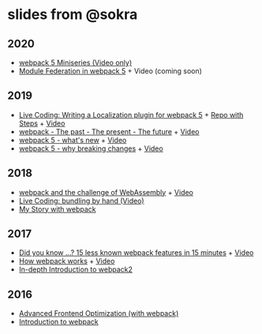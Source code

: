 # slides from @sokra

## 2020

* [webpack 5 Miniseries (Video only)](https://www.youtube.com/watch?v=3c-RFpaiUT8&list=PLyspMSh4XhLP-mqulUMcaqTbLo-ZJxSX5&index=34&t=0s)
* [Module Federation in webpack 5](https://github.com/sokra/slides/blob/master/content/ModuleFederationWebpack5.md) + Video (coming soon)

## 2019

* [Live Coding: Writing a Localization plugin for webpack 5](https://raw.githubusercontent.com/sokra/slides/master/data/Writing-a-Localization-plugin-for-webpack-5.pdf) + [Repo with Steps](https://github.com/sokra/localization-plugin-talk/commits/master) + [Video](https://www.youtube.com/watch?v=GDW9RpFSIeo)
* [webpack - The past - The present - The future](https://raw.githubusercontent.com/sokra/slides/master/data/webpack-past-present-future.pdf) + [Video](https://www.youtube.com/watch?v=0IjgzQa2Gms)
* [webpack 5 - what's new](https://raw.githubusercontent.com/sokra/slides/master/data/webpack-5-whats-new.pdf) + [Video](https://youtu.be/lEdttnhxT4o?t=4307)
* [webpack 5 - why breaking changes](https://raw.githubusercontent.com/sokra/slides/master/data/webpack-5-why-breaking-changes.pdf) + [Video](https://www.youtube.com/watch?v=p-MhcctQBlY)

## 2018

* [webpack and the challenge of WebAssembly](https://raw.githubusercontent.com/sokra/slides/master/data/webpack-wasm-challenge.pdf) + [Video](https://www.youtube.com/watch?v=k86Z_6_BJy0)
* [Live Coding: bundling by hand (Video)](https://www.youtube.com/watch?v=UNMkLHzofQI)
* [My Story with webpack](https://raw.githubusercontent.com/sokra/slides/master/data/MyWebpackStory.pdf)

## 2017

* [Did you know ...? 15 less known webpack features in 15 minutes](https://raw.githubusercontent.com/sokra/slides/master/data/15-less-know-webpack-features.pdf) + [Video](https://www.youtube.com/watch?v=2EaP3a6E4B0)
* [How webpack works](https://raw.githubusercontent.com/sokra/slides/master/data/how-webpack-works.pdf) + [Video](https://www.youtube.com/watch?v=CA-upQKYjYc)
* [In-depth Introduction to webpack2](http://sokra.github.io/slides/webpack2/)

## 2016

* [Advanced Frontend Optimization (with webpack)](http://sokra.github.io/slides/frontend-optimize/)
* [Introduction to webpack](http://sokra.github.io/slides/webpack/)

